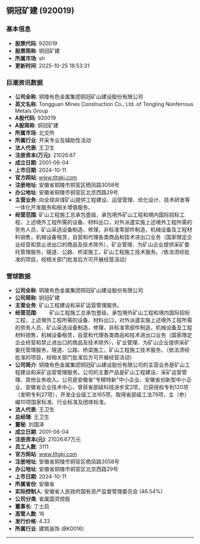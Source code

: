 ## 铜冠矿建 (920019)

### 基本信息

- **股票代码**: 920019
- **股票简称**: 铜冠矿建
- **所属市场**: sh
- **更新时间**: 2025-10-25 18:53:31

### 巨潮资讯数据

- **公司全称**: 铜陵有色金属集团铜冠矿山建设股份有限公司
- **英文名称**: Tongguan Mines Construction Co., Ltd. of Tongling Nonferrous Metals Group
- **A股代码**: 920019
- **A股简称**: 铜冠矿建
- **所属市场**: 北交所
- **所属行业**: 开采专业及辅助性活动
- **法人代表**: 王卫生
- **注册资本(万元)**: 21026.67
- **成立日期**: 2001-06-04
- **上市日期**: 2024-10-11
- **官方网站**: www.tltgkj.com
- **注册地址**: 安徽省铜陵市铜官区栖凤路3058号
- **办公地址**: 安徽省铜陵市铜官区北京西路29号
- **主营业务**: 向全球非煤矿山提供工程建设、运营管理、优化设计、技术研发等一体化开发服务和相关增值服务。
- **经营范围**: 矿山工程施工总承包壹级，承包境外矿山工程和境内国际招标工程，上述境外工程所需的设备、材料出口，对外派遣实施上述境外工程所需的劳务人员，矿山采选设备制造、修理，非标准零部件制造，机械设备及工程材料销售，机械设备租赁，自营和代理各类商品和技术进出口业务（国家限定企业经营和禁止进出口的商品及技术除外），矿业管理、为矿山企业提供采矿委托管理服务，隧道、公路、桥梁施工，矿山工程施工技术服务。（依法须经批准的项目，经相关部门批准后方可开展经营活动）

### 雪球数据

- **公司全称**: 铜陵有色金属集团铜冠矿山建设股份有限公司
- **公司简称**: 铜冠矿建
- **主营业务**: 矿山工程建设和采矿运营管理服务。
- **经营范围**: 　　矿山工程施工总承包壹级，承包境外矿山工程和境内国际招标工程，上述境外工程所需的设备、材料出口，对外派遣实施上述境外工程所需的劳务人员，矿山采选设备制造、修理，非标准零部件制造，机械设备及工程材料销售，机械设备租赁，自营和代理各类商品和技术进出口业务（国家限定企业经营和禁止进出口的商品及技术除外），矿业管理、为矿山企业提供采矿委托管理服务，隧道、公路、桥梁施工，矿山工程施工技术服务。（依法须经批准的项目，经相关部门批准后方可开展经营活动）
- **公司简介**: 铜陵有色金属集团铜冠矿山建设股份有限公司的主营业务是矿山工程建设和采矿运营管理服务。公司的主要产品是矿山工程建设、采矿运营管理、其他业务收入。公司是安徽省“专精特新”中小企业、安徽省创新型中小企业、安徽省企业技术中心，曾获省部级科技进步奖2项，已获授权专利120项（发明专利27项），开发企业级工法165项，取得省部级工法79项，主（参）编10项国家标准、行业标准及团体标准。
- **法人代表**: 王卫生
- **总经理**: 王卫生
- **董秘**: 刘国泽
- **成立日期**: 2001-06-04
- **注册资本(元)**: 21026.67万元
- **员工人数**: 3111
- **官方网站**: www.tltgkj.com
- **注册地址**: 安徽省铜陵市铜官区栖凤路3058号
- **办公地址**: 安徽省铜陵市铜官区北京西路29号
- **上市日期**: 2024-10-11
- **所属省份**: 安徽省
- **实际控制人**: 安徽省人民政府国有资产监督管理委员会 (46.54%)
- **公司分类**: 省属国资控股
- **董事长**: 丁士启
- **高管人数**: 16
- **发行价格**: 4.33
- **所属行业**: 建筑装饰 (BK0016)

---